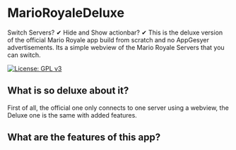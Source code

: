 # MarioRoyaleDeluxe
Switch Servers? ✔ Hide and Show actionbar? ✔ This is the deluxe version of the official Mario Royale app build from scratch and no AppGesyer advertisements. Its a simple webview of the Mario Royale Servers that you can switch.

[![License: GPL v3](https://img.shields.io/badge/License-GPL%20v3-blue.svg)](https://github.com/JohnGLFour/MarioRoyaleDeluxe/blob/master/LICENSE)

## What is so deluxe about it?
First of all, the official one only connects to one server using a webview, the Deluxe one is the same with added features.

## What are the features of this app?
